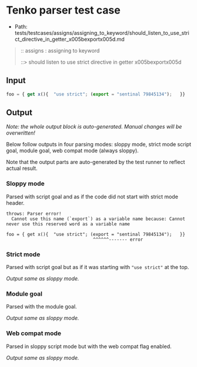 # Tenko parser test case

- Path: tests/testcases/assigns/assigning_to_keyword/should_listen_to_use_strict_directive_in_getter_x005bexportx005d.md

> :: assigns : assigning to keyword
>
> ::> should listen to use strict directive in getter x005bexportx005d

## Input

`````js
foo = { get x(){  "use strict"; (export = "sentinal 79845134");   }}
`````

## Output

_Note: the whole output block is auto-generated. Manual changes will be overwritten!_

Below follow outputs in four parsing modes: sloppy mode, strict mode script goal, module goal, web compat mode (always sloppy).

Note that the output parts are auto-generated by the test runner to reflect actual result.

### Sloppy mode

Parsed with script goal and as if the code did not start with strict mode header.

`````
throws: Parser error!
  Cannot use this name (`export`) as a variable name because: Cannot never use this reserved word as a variable name

foo = { get x(){  "use strict"; (export = "sentinal 79845134");   }}
                                 ^^^^^^------- error
`````

### Strict mode

Parsed with script goal but as if it was starting with `"use strict"` at the top.

_Output same as sloppy mode._

### Module goal

Parsed with the module goal.

_Output same as sloppy mode._

### Web compat mode

Parsed in sloppy script mode but with the web compat flag enabled.

_Output same as sloppy mode._
